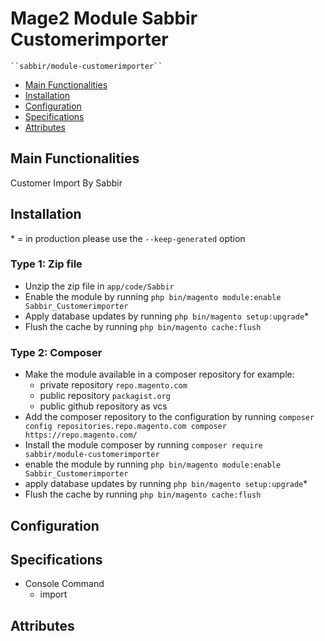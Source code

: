 # Mage2 Module Sabbir Customerimporter

    ``sabbir/module-customerimporter``

 - [Main Functionalities](#markdown-header-main-functionalities)
 - [Installation](#markdown-header-installation)
 - [Configuration](#markdown-header-configuration)
 - [Specifications](#markdown-header-specifications)
 - [Attributes](#markdown-header-attributes)


## Main Functionalities
Customer Import By Sabbir

## Installation
\* = in production please use the `--keep-generated` option

### Type 1: Zip file

 - Unzip the zip file in `app/code/Sabbir`
 - Enable the module by running `php bin/magento module:enable Sabbir_Customerimporter`
 - Apply database updates by running `php bin/magento setup:upgrade`\*
 - Flush the cache by running `php bin/magento cache:flush`

### Type 2: Composer

 - Make the module available in a composer repository for example:
    - private repository `repo.magento.com`
    - public repository `packagist.org`
    - public github repository as vcs
 - Add the composer repository to the configuration by running `composer config repositories.repo.magento.com composer https://repo.magento.com/`
 - Install the module composer by running `composer require sabbir/module-customerimporter`
 - enable the module by running `php bin/magento module:enable Sabbir_Customerimporter`
 - apply database updates by running `php bin/magento setup:upgrade`\*
 - Flush the cache by running `php bin/magento cache:flush`


## Configuration




## Specifications

 - Console Command
	- import


## Attributes



